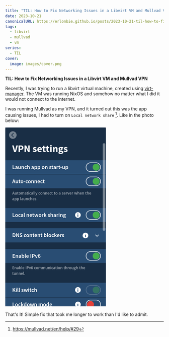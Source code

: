 ```yaml
---
title: "TIL: How to Fix Networking Issues in a Libvirt VM and Mullvad VPN"
date: 2023-10-21
canonicalURL: https://erlonbie.github.io/posts/2023-10-21-til-how-to-fix-networking-issues-in-a-libvirt-vm-and-mullvad-vpn
tags:
  - libvirt
  - mullvad
  - vm
series:
  - TIL
cover:
  image: images/cover.png
---
```


**TIL: How to Fix Networking Issues in a Libvirt VM and Mullvad VPN**

Recently, I was trying to run a libvirt virtual machine, created using [virt-manager](https://virt-manager.org/).
The VM was running NixOS and somehow no matter what I did it would not connect to the internet.

I was running Mullvad as my VPN, and it turned out this was the app causing issues, I had to turn on 
`Local network share` [^1]. Like in the photo below:

![VPN](images/vpn.png)

That's It! Simple fix that took me longer to work than I'd like to admit.

[^1]: https://mullvad.net/en/help/#29
